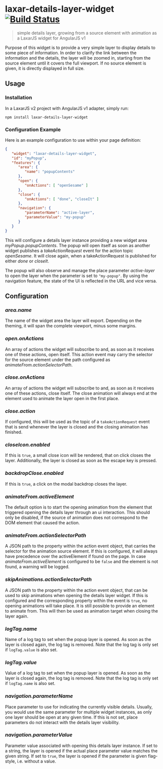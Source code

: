 # laxar-details-layer-widget [![Build Status](https://travis-ci.org/LaxarJS/laxar-details-layer-widget.svg?branch=master)](https://travis-ci.org/LaxarJS/laxar-details-layer-widget)

> simple details layer, growing from a source element with animation as a LaxarJS widget for AngularJS v1

Purpose of this widget is to provide a very simple layer to display details to some piece of information.
In order to clarify the link between the information and the details, the layer will be zoomed in, starting from the source element until it covers the full viewport.
If no source element is given, it is directly displayed in full size.


## Usage

### Installation

In a LaxarJS v2 project with AngularJS v1 adapter, simply run:

```console
npm install laxar-details-layer-widget
```

### Configuration Example

Here is an example configuration to use within your page definition:

```json
{
   "widget": "laxar-details-layer-widget",
   "id": "myPopup",
   "features": {
      "area": {
         "name": "popupContents"
      },
      "open": {
         "onActions": [ "openSesame" ]
      },
      "close": {
         "onActions": [ "done", "closeIt" ]
      },
      "navigation": {
         "parameterName": "active-layer",
         "parameterValue": "my-popup"
      }
   }
}
```

This will configure a details layer instance providing a new widget area *myPopup.popupContents*.
The popup will open itself as soon as another widget publishes a *takeActionRequest* event for the action topic *openSesame*.
It will close again, when a takeActionRequest is published for either *done* or *closeIt*.

The popup will also observe and manage the place parameter *active-layer* to open the layer when the parameter is set to `"my-popup"`.
By using the navigation feature, the state of the UI is reflected in the URL and vice versa.


## Configuration

### *area.name*

The name of the widget area the layer will export.
Depending on the theming, it will span the complete viewport, minus some margins.


### *open.onActions*

An array of actions the widget will subscribe to and, as soon as it receives one of these actions, open itself.
This action event may carry the selector for the source element under the path configured as *animateFrom.actionSelectorPath*.


### *close.onActions*

An array of actions the widget will subscribe to and, as soon as it receives one of these actions, close itself.
The close animation will always end at the element used to animate the layer open in the first place.


### *close.action*

If configured, this will be used as the topic of a `takeActionRequest` event that is send whenever the layer is closed and the closing animation has finished.


### *closeIcon.enabled*

If this is `true`, a small close icon will be rendered, that on click closes the layer.
Additionally, the layer is closed as soon as the escape key is pressed.


### *backdropClose.enabled*

If this is `true`, a click on the modal backdrop closes the layer.


### *animateFrom.activeElement*

The default option is to start the opening animation from the element that triggered opening the details layer through an ui interaction.
This should only be disabled, if the source of animation does not correspond to the DOM element that caused the action.


### *animateFrom.actionSelectorPath*

A JSON path to the property within the action event object, that carries the selector for the animation source element.
If this is configured, it will always have precedence over the activeElement if found on the page.
In case *animateFrom.activeElement* is configured to be `false` and the element is not found, a warning will be logged.


### *skipAnimations.actionSelectorPath*

A JSON path to the property within the action event object, that can be used to skip animations when opening the details layer widget.
If this is configured and the corresponding property within the event is `true`, no opening animations will take place.
It is still possible to provide an element to animate from.
This will then be used as animation target when closing the layer again.


### *logTag.name*

Name of a log tag to set when the popup layer is opened.
As soon as the layer is closed again, the log tag is removed.
Note that the log tag is only set if `logTag.value` is also set.


### *logTag.value*

Value of a log tag to set when the popup layer is opened.
As soon as the layer is closed again, the log tag is removed.
Note that the log tag is only set if `logTag.name` is also set.


### *navigation.parameterName*

Place parameter to use for indicating the currently visible details.
Usually, you would use the same parameter for multiple widget instances, as only one layer should be open at any given time.
If this is not set, place parameters do not interact with the details layer visibility.


### *navigation.parameterValue*

Parameter value associated with opening this details layer instance.
If set to a string, the layer is opened if the actual place parameter value matches the given string.
If set to `true`, the layer is opened if the parameter is given flag-style, i.e. without a value.

